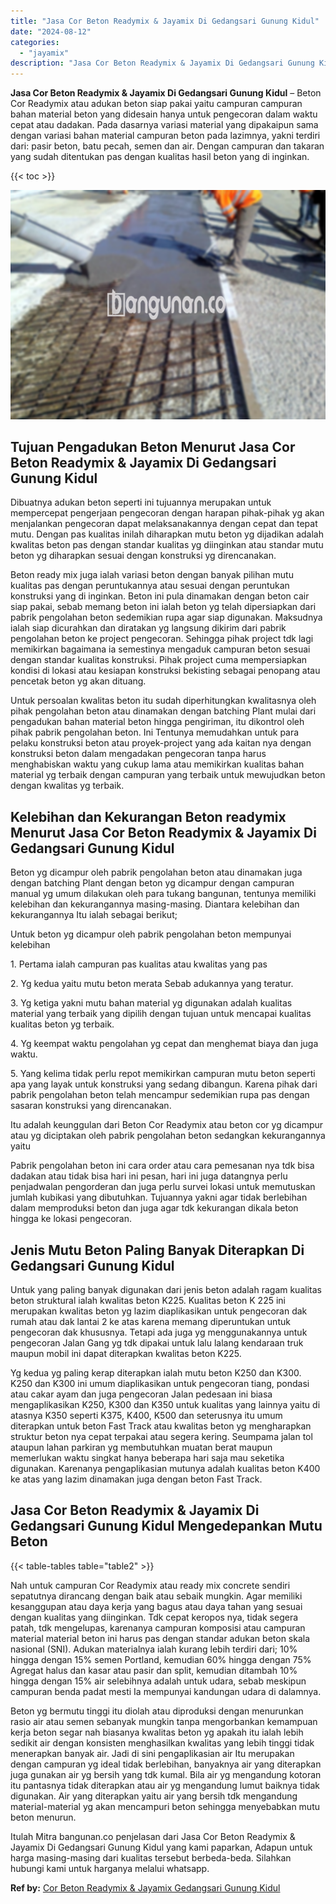 ```yaml
---
title: "Jasa Cor Beton Readymix & Jayamix Di Gedangsari Gunung Kidul"
date: "2024-08-12"
categories: 
  - "jayamix"
description: "Jasa Cor Beton Readymix & Jayamix Di Gedangsari Gunung Kidul. Itulah Mitra bangunan.co penjelasan dari Jasa Cor Beton Readymix & Jayamix Di Gedangsari Gunung..."
---
```


**Jasa Cor Beton Readymix & Jayamix Di Gedangsari Gunung Kidul** – Beton Cor Readymix atau adukan beton siap pakai yaitu campuran campuran bahan material beton yang didesain hanya untuk pengecoran dalam waktu cepat atau dadakan. Pada dasarnya variasi material yang dipakaipun sama dengan variasi bahan material campuran beton pada lazimnya, yakni terdiri dari: pasir beton, batu pecah, semen dan air. Dengan campuran dan takaran yang sudah ditentukan pas dengan kualitas hasil beton yang di inginkan.

{{< toc >}}

![Jasa Cor Beton Readymix & Jayamix Di Gedangsari Gunung Kidul](/images/jasa-cor-readymix-21.png)

## Tujuan Pengadukan Beton Menurut Jasa Cor Beton Readymix & Jayamix Di Gedangsari Gunung Kidul

Dibuatnya adukan beton seperti ini tujuannya merupakan untuk mempercepat pengerjaan pengecoran dengan harapan pihak-pihak yg akan menjalankan pengecoran dapat melaksanakannya dengan cepat dan tepat mutu. Dengan pas kualitas inilah diharapkan mutu beton yg dijadikan adalah kwalitas beton pas dengan standar kualitas yg diinginkan atau standar mutu beton yg diharapkan sesuai dengan konstruksi yg direncanakan.

Beton ready mix juga ialah variasi beton dengan banyak pilihan mutu kualitas pas dengan peruntukannya atau sesuai dengan peruntukan konstruksi yang di inginkan. Beton ini pula dinamakan dengan beton cair siap pakai, sebab memang beton ini ialah beton yg telah dipersiapkan dari pabrik pengolahan beton sedemikian rupa agar siap digunakan. Maksudnya ialah siap dicurahkan dan diratakan yg langsung dikirim dari pabrik pengolahan beton ke project pengecoran. Sehingga pihak project tdk lagi memikirkan bagaimana ia semestinya mengaduk campuran beton sesuai dengan standar kualitas konstruksi. Pihak project cuma mempersiapkan kondisi di lokasi atau kesiapan konstruksi bekisting sebagai penopang atau pencetak beton yg akan dituang.

Untuk persoalan kwalitas beton itu sudah diperhitungkan kwalitasnya oleh pihak pengolahan beton atau dinamakan dengan batching Plant mulai dari pengadukan bahan material beton hingga pengiriman, itu dikontrol oleh pihak pabrik pengolahan beton. Ini Tentunya memudahkan untuk para pelaku konstruksi beton atau proyek-project yang ada kaitan nya dengan konstruksi beton dalam mengadakan pengecoran tanpa harus menghabiskan waktu yang cukup lama atau memikirkan kualitas bahan material yg terbaik dengan campuran yang terbaik untuk mewujudkan beton dengan kwalitas yg terbaik.

## Kelebihan dan Kekurangan Beton readymix Menurut Jasa Cor Beton Readymix & Jayamix Di Gedangsari Gunung Kidul

Beton yg dicampur oleh pabrik pengolahan beton atau dinamakan juga dengan batching Plant dengan beton yg dicampur dengan campuran manual yg umum dilakukan oleh para tukang bangunan, tentunya memiliki kelebihan dan kekurangannya masing-masing. Diantara kelebihan dan kekurangannya Itu ialah sebagai berikut;

Untuk beton yg dicampur oleh pabrik pengolahan beton mempunyai kelebihan

1\. Pertama ialah campuran pas kualitas atau kwalitas yang pas

2\. Yg kedua yaitu mutu beton merata Sebab adukannya yang teratur.

3\. Yg ketiga yakni mutu bahan material yg digunakan adalah kualitas material yang terbaik yang dipilih dengan tujuan untuk mencapai kualitas kualitas beton yg terbaik.

4\. Yg keempat waktu pengolahan yg cepat dan menghemat biaya dan juga waktu.

5\. Yang kelima tidak perlu repot memikirkan campuran mutu beton seperti apa yang layak untuk konstruksi yang sedang dibangun. Karena pihak dari pabrik pengolahan beton telah mencampur sedemikian rupa pas dengan sasaran konstruksi yang direncanakan.

Itu adalah keunggulan dari Beton Cor Readymix atau beton cor yg dicampur atau yg diciptakan oleh pabrik pengolahan beton sedangkan kekurangannya yaitu

Pabrik pengolahan beton ini cara order atau cara pemesanan nya tdk bisa dadakan atau tidak bisa hari ini pesan, hari ini juga datangnya perlu penjadwalan pengorderan dan juga perlu survei lokasi untuk memutuskan jumlah kubikasi yang dibutuhkan. Tujuannya yakni agar tidak berlebihan dalam memproduksi beton dan juga agar tdk kekurangan dikala beton hingga ke lokasi pengecoran.

## Jenis Mutu Beton Paling Banyak Diterapkan Di Gedangsari Gunung Kidul

Untuk yang paling banyak digunakan dari jenis beton adalah ragam kualitas beton struktural ialah kwalitas beton K225. Kualitas beton K 225 ini merupakan kwalitas beton yg lazim diaplikasikan untuk pengecoran dak rumah atau dak lantai 2 ke atas karena memang diperuntukan untuk pengecoran dak khususnya. Tetapi ada juga yg menggunakannya untuk pengecoran Jalan Gang yg tdk dipakai untuk lalu lalang kendaraan truk maupun mobil ini dapat diterapkan kwalitas beton K225.

Yg kedua yg paling kerap diterapkan ialah mutu beton K250 dan K300. K250 dan K300 ini umum diaplikasikan untuk pengecoran tiang, pondasi atau cakar ayam dan juga pengecoran Jalan pedesaan ini biasa mengaplikasikan K250, K300 dan K350 untuk kualitas yang lainnya yaitu di atasnya K350 seperti K375, K400, K500 dan seterusnya itu umum diterapkan untuk beton Fast Track atau kwalitas beton yg mengharapkan struktur beton nya cepat terpakai atau segera kering. Seumpama jalan tol ataupun lahan parkiran yg membutuhkan muatan berat maupun memerlukan waktu singkat hanya beberapa hari saja mau seketika digunakan. Karenanya pengaplikasian mutunya adalah kualitas beton K400 ke atas yang lazim dinamakan juga dengan beton Fast Track.

## Jasa Cor Beton Readymix & Jayamix Di Gedangsari Gunung Kidul Mengedepankan Mutu Beton

{{< table-tables table="table2" >}}

Nah untuk campuran Cor Readymix atau ready mix concrete sendiri sepatutnya dirancang dengan baik atau sebaik mungkin. Agar memiliki kesanggupan atau daya kerja yang bagus atau daya tahan yang sesuai dengan kualitas yang diinginkan. Tdk cepat keropos nya, tidak segera patah, tdk mengelupas, karenanya campuran komposisi atau campuran material material beton ini harus pas dengan standar adukan beton skala nasional (SNI). Adukan materialnya ialah kurang lebih terdiri dari; 10% hingga dengan 15% semen Portland, kemudian 60% hingga dengan 75% Agregat halus dan kasar atau pasir dan split, kemudian ditambah 10% hingga dengan 15% air selebihnya adalah untuk udara, sebab meskipun campuran benda padat mesti Ia mempunyai kandungan udara di dalamnya.

Beton yg bermutu tinggi itu diolah atau diproduksi dengan menurunkan rasio air atau semen sebanyak mungkin tanpa mengorbankan kemampuan kerja beton segar nah biasanya kwalitas beton yg apakah itu ialah lebih sedikit air dengan konsisten menghasilkan kwalitas yang lebih tinggi tidak menerapkan banyak air. Jadi di sini pengaplikasian air Itu merupakan dengan campuran yg ideal tidak berlebihan, banyaknya air yang diterapkan juga gunakan air yg bersih yang tdk kumal. Bila air yg mengandung kotoran itu pantasnya tidak diterapkan atau air yg mengandung lumut baiknya tidak digunakan. Air yang diterapkan yaitu air yang bersih tdk mengandung material-material yg akan mencampuri beton sehingga menyebabkan mutu beton menurun.

Itulah Mitra bangunan.co penjelasan dari Jasa Cor Beton Readymix & Jayamix Di Gedangsari Gunung Kidul yang kami paparkan, Adapun untuk harga masing-masing dari kualitas tersebut berbeda-beda. Silahkan hubungi kami untuk harganya melalui whatsapp.

**Ref by:** [Cor Beton Readymix & Jayamix Gedangsari Gunung Kidul](https://id.wikipedia.org/wiki/Cor)

